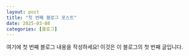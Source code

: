 ```yaml
---
layout: post
title: "첫 번째 블로그 포스트"
date: 2025-03-08
categories: [블로그]
---
```


여기에 첫 번째 블로그 내용을 작성하세요!
이것은 이 블로그의 첫 번째 글입니다.
